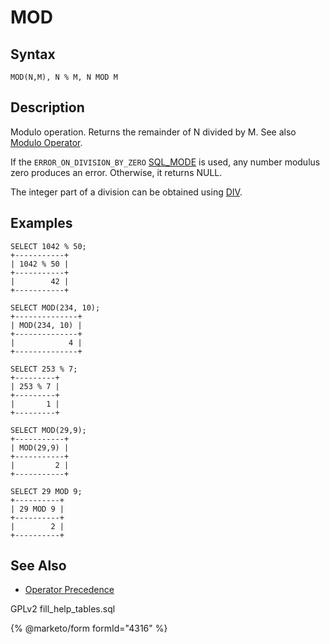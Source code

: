 # MOD

## Syntax

```
MOD(N,M), N % M, N MOD M
```

## Description

Modulo operation. Returns the remainder of N divided by M. See also [Modulo Operator](../../sql-structure/operators/arithmetic-operators/modulo-operator.md).

If the `ERROR_ON_DIVISION_BY_ZERO` [SQL\_MODE](../../../server-management/variables-and-modes/sql-mode.md) is used, any number modulus zero produces an error. Otherwise, it returns NULL.

The integer part of a division can be obtained using [DIV](div.md).

## Examples

```
SELECT 1042 % 50;
+-----------+
| 1042 % 50 |
+-----------+
|        42 |
+-----------+

SELECT MOD(234, 10);
+--------------+
| MOD(234, 10) |
+--------------+
|            4 |
+--------------+

SELECT 253 % 7;
+---------+
| 253 % 7 |
+---------+
|       1 |
+---------+

SELECT MOD(29,9);
+-----------+
| MOD(29,9) |
+-----------+
|         2 |
+-----------+

SELECT 29 MOD 9;
+----------+
| 29 MOD 9 |
+----------+
|        2 |
+----------+
```

## See Also

* [Operator Precedence](../../sql-structure/operators/operator-precedence.md)

GPLv2 fill\_help\_tables.sql

{% @marketo/form formId="4316" %}
